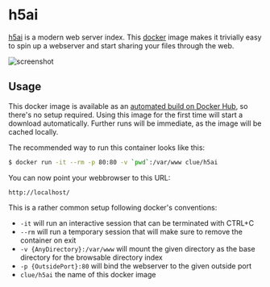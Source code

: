 # h5ai

[h5ai](https://larsjung.de/h5ai/) is a modern web server index. This [docker](https://www.docker.com/) image makes it trivially easy to spin up a webserver and start sharing your files through the web.

![screenshot](https://cloud.githubusercontent.com/assets/776829/3098666/440f3ca6-e5ef-11e3-8979-36d2ac1a36a0.png)

## Usage

This docker image is available as an [automated build on Docker Hub](https://index.docker.io/u/tumayouzi/h5ai/), so there's no setup required. Using this image for the first time will start a download automatically. Further runs will be immediate, as the image will be cached locally.

The recommended way to run this container looks like this:

```bash
$ docker run -it --rm -p 80:80 -v `pwd`:/var/www clue/h5ai
```

You can now point your webbrowser to this URL:

```
http://localhost/
```

This is a rather common setup following docker's conventions:

* `-it` will run an interactive session that can be terminated with CTRL+C
* `--rm` will run a temporary session that will make sure to remove the container on exit
* `-v {AnyDirectory}:/var/www` will mount the given directory as the base directory for the browsable directory index
* `-p {OutsidePort}:80` will bind the webserver to the given outside port
* `clue/h5ai` the name of this docker image

